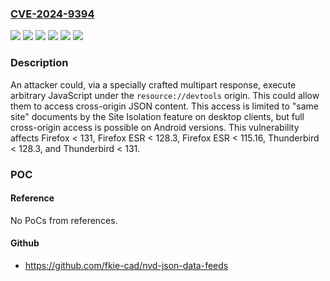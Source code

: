 ### [CVE-2024-9394](https://cve.mitre.org/cgi-bin/cvename.cgi?name=CVE-2024-9394)
![](https://img.shields.io/static/v1?label=Product&message=Firefox%20ESR&color=blue)
![](https://img.shields.io/static/v1?label=Product&message=Firefox&color=blue)
![](https://img.shields.io/static/v1?label=Product&message=Thunderbird&color=blue)
![](https://img.shields.io/static/v1?label=Version&message=unspecified%3C%20128.3%20&color=brighgreen)
![](https://img.shields.io/static/v1?label=Version&message=unspecified%3C%20131%20&color=brighgreen)
![](https://img.shields.io/static/v1?label=Vulnerability&message=Cross-origin%20access%20to%20JSON%20contents%20through%20multipart%20responses&color=brighgreen)

### Description

An attacker could, via a specially crafted multipart response, execute arbitrary JavaScript under the `resource://devtools` origin.  This could allow them to access cross-origin JSON content. This access is limited to "same site" documents by the Site Isolation feature on desktop clients, but full cross-origin access is possible on Android versions. This vulnerability affects Firefox < 131, Firefox ESR < 128.3, Firefox ESR < 115.16, Thunderbird < 128.3, and Thunderbird < 131.

### POC

#### Reference
No PoCs from references.

#### Github
- https://github.com/fkie-cad/nvd-json-data-feeds

